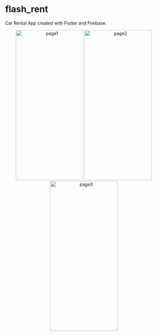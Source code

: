 # flash_rent

Car Rental App created with Flutter and Firebase.
<center>

<img width="216" height="480" alt="page1" src="https://github.com/user-attachments/assets/91e88769-3633-4d6e-bbde-99e90eb126c9" />
<img width="216" height="480" alt="page2" src="https://github.com/user-attachments/assets/23a71549-7424-4f84-9f86-079ac9e2b91b" />
<img width="216" height="480" alt="page3" src="https://github.com/user-attachments/assets/4b1c663f-fddf-46a6-b7c2-608640dd37ae" />

</center>
